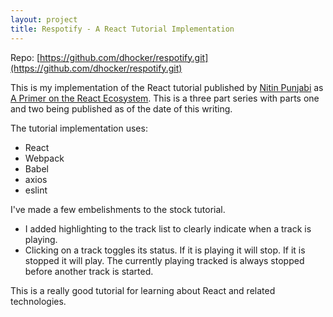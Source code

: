 ```yaml
---
layout: project
title: Respotify - A React Tutorial Implementation
---
```


Repo: [https://github.com/dhocker/respotify.git](https://github.com/dhocker/respotify.git)

This is my implementation of the React tutorial published by [Nitin Punjabi](http://patternhatch.com/author/nitin-punjabi/) as
[A Primer on the React Ecosystem](http://patternhatch.com/2016/07/06/a-primer-on-the-react-ecosystem-part-1-of-3/).
This is a three part series with parts one and two being published as of the date of this writing.

The tutorial implementation uses:

- React
- Webpack
- Babel
- axios
- eslint

I've made a few embelishments to the stock tutorial.
- I added highlighting to the track list to clearly indicate when a track is playing.
- Clicking on a track toggles its status. If it is playing it will stop. If it is
stopped it will play. The currently playing tracked is always stopped before another
track is started.

This is a really good tutorial for learning about React and related technologies.
